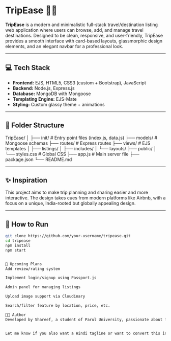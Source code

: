 # TripEase 🧳✨

**TripEase** is a modern and minimalistic full-stack travel/destination listing web application where users can browse, add, and manage travel destinations. Designed to be clean, responsive, and user-friendly, TripEase provides a smooth interface with card-based layouts, glassmorphic design elements, and an elegant navbar for a professional look.

---

## 💻 Tech Stack

- **Frontend:** EJS, HTML5, CSS3 (custom + Bootstrap), JavaScript  
- **Backend:** Node.js, Express.js  
- **Database:** MongoDB with Mongoose  
- **Templating Engine:** EJS-Mate  
- **Styling:** Custom glassy theme + animations  

---

## 📂 Folder Structure

TripEase/
│
├── init/                 # Entry point files (index.js, data.js)
├── models/               # Mongoose schemas
├── routes/               # Express routes
├── views/                # EJS templates
│   ├── listings/
│   ├── includes/
│   └── layouts/
├── public/
│   └── styles.css        # Global CSS
├── app.js                # Main server file
├── package.json
└── README.md



---

## ✨ Inspiration

This project aims to make trip planning and sharing easier and more interactive. The design takes cues from modern platforms like Airbnb, with a focus on a unique, India-rooted but globally appealing design.

---

## 🚀 How to Run

```bash
git clone https://github.com/your-username/tripease.git
cd tripease
npm install
npm start


📌 Upcoming Plans
Add review/rating system

Implement login/signup using Passport.js

Admin panel for managing listings

Upload image support via Cloudinary

Search/filter feature by location, price, etc.

🧑‍💻 Author
Developed by Shareef, a student of Parul University, passionate about full-stack development and building real-world solutions.


Let me know if you also want a Hindi tagline or want to convert this into a styled page like GitHub Pages.

